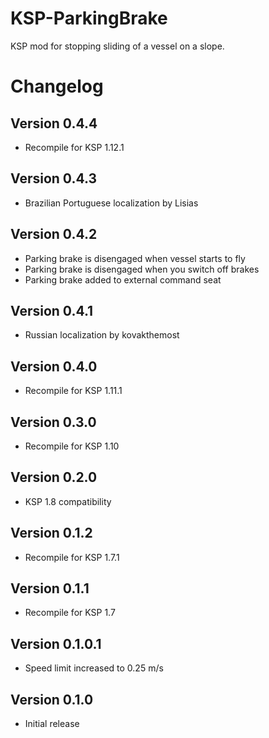 # KSP-ParkingBrake
KSP mod for stopping sliding of a vessel on a slope.

# Changelog
## Version 0.4.4
- Recompile for KSP 1.12.1

## Version 0.4.3
- Brazilian Portuguese localization by Lisias

## Version 0.4.2
- Parking brake is disengaged when vessel starts to fly
- Parking brake is disengaged when you switch off brakes
- Parking brake added to external command seat

## Version 0.4.1
- Russian localization by kovakthemost

## Version 0.4.0
- Recompile for KSP 1.11.1

## Version 0.3.0
- Recompile for KSP 1.10

## Version 0.2.0
- KSP 1.8 compatibility

## Version 0.1.2
- Recompile for KSP 1.7.1

## Version 0.1.1
- Recompile for KSP 1.7

## Version 0.1.0.1
- Speed limit increased to 0.25 m/s

## Version 0.1.0
- Initial release